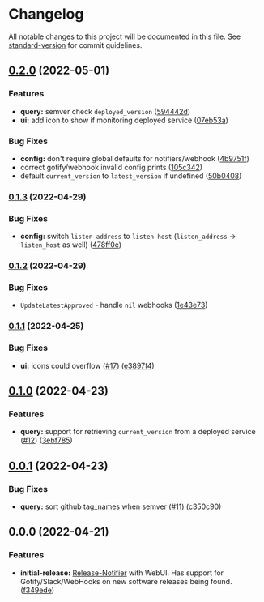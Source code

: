 # Changelog

All notable changes to this project will be documented in this file. See [standard-version](https://github.com/conventional-changelog/standard-version) for commit guidelines.

## [0.2.0](https://github.com/hymenaios-io/Hymenaios/compare/0.1.3...0.2.0) (2022-05-01)


### Features

* **query:** semver check `deployed_version` ([594442d](https://github.com/hymenaios-io/Hymenaios/commits/594442d7e2a19ce1c8d6d791b68ced61c0dad7ed))
* **ui:** add icon to show if monitoring deployed service ([07eb53a](https://github.com/hymenaios-io/Hymenaios/commits/07eb53afe404d4cf2280bbe6fa108007b2bb7fb8))


### Bug Fixes

* **config:** don't require global defaults for notifiers/webhook ([4b9751f](https://github.com/hymenaios-io/Hymenaios/commits/4b9751f6c1d09d1dae5d7600c56f4a9b0df964bf))
* correct gotify/webhook invalid config prints ([105c342](https://github.com/hymenaios-io/Hymenaios/commits/105c3423bd7692fe55a28d35eebd30a933f26989))
* default `current_version` to `latest_version` if undefined ([50b0408](https://github.com/hymenaios-io/Hymenaios/commits/50b04088f93ba53ed04bdda5d0e6c2e7bdbfe468))

### [0.1.3](https://github.com/hymenaios-io/Hymenaios/compare/0.1.2...0.1.3) (2022-04-29)


### Bug Fixes

* **config:** switch `listen-address` to `listen-host` (`listen_address` -> `listen_host` as well) ([478ff0e](https://github.com/hymenaios-io/Hymenaios/commit/478ff0ead7260b5577df504f38c50fa01acc4d09))

### [0.1.2](https://github.com/hymenaios-io/Hymenaios/compare/0.1.1...0.1.2) (2022-04-29)


### Bug Fixes

* `UpdateLatestApproved` - handle `nil` webhooks ([1e43e73](https://github.com/hymenaios-io/Hymenaios/commits/1e43e73b4b12aa59c526974a3537d7286e64c17e))

### [0.1.1](https://github.com/hymenaios-io/Hymenaios/compare/0.1.0...0.1.1) (2022-04-25)


### Bug Fixes

* **ui:** icons could overflow ([#17](https://github.com/hymenaios-io/Hymenaios/issues/17)) ([e3897f4](https://github.com/hymenaios-io/Hymenaios/commits/e3897f419a59395d5c292d0c4e34dfa83e641f11))

## [0.1.0](https://github.com/hymenaios-io/Hymenaios/compare/0.0.1...0.1.0) (2022-04-23)


### Features

* **query:** support for retrieving `current_version` from a deployed service ([#12](https://github.com/hymenaios-io/Hymenaios/issues/12)) ([3ebf785](https://github.com/hymenaios-io/Hymenaios/commits/3ebf785f28595d6a57c4f297155cc4c26d9fe94b))

## [0.0.1](https://github.com/hymenaios-io/Hymenaios/compare/0.0.0...0.0.1) (2022-04-23)


### Bug Fixes

* **query:** sort github tag_names when semver ([#11](https://github.com/hymenaios-io/hymenaios/issues/11)) ([c350c90](https://github.com/hymenaios-io/Hymenaios/commits/c350c90ad67d4a69912671a59200ed610e8b7ab2))

## 0.0.0 (2022-04-21)


### Features

* **initial-release:** [Release-Notifier](https://github.com/JosephKav/Release-Notifier) with WebUI. Has support for Gotify/Slack/WebHooks on new software releases being found. ([f349ede](https://github.com/hymenaios-io/Hymenaios/commit/f349edee99ef54c0f4057abdfb0955b63ee7ce5b))
